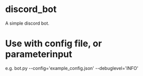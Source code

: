 # discord_bot
A simple discord bot.

# Use with config file, or parameterinput
e.g. bot.py --config='example_config.json' --debuglevel='INFO'
